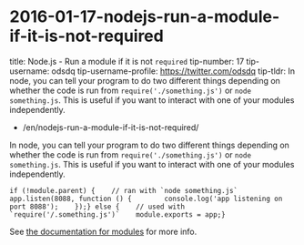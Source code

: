 # 2016-01-17-nodejs-run-a-module-if-it-is-not-required

title: Node.js - Run a module if it is not `required` tip-number: 17 tip-username: odsdq tip-username-profile: https://twitter.com/odsdq tip-tldr: In node, you can tell your program to do two different things depending on whether the code is run from `require('./something.js')` or `node something.js`. This is useful if you want to interact with one of your modules independently.

- /en/nodejs-run-a-module-if-it-is-not-required/

In node, you can tell your program to do two different things depending on whether the code is run from `require('./something.js')` or `node something.js`. This is useful if you want to interact with one of your modules independently.

```
if (!module.parent) {    // ran with `node something.js`    app.listen(8088, function () {        console.log('app listening on port 8088');    });} else {    // used with `require('/.something.js')`    module.exports = app;}
```

See [the documentation for modules](https://nodejs.org/api/modules.html#modules_module_parent) for more info.
